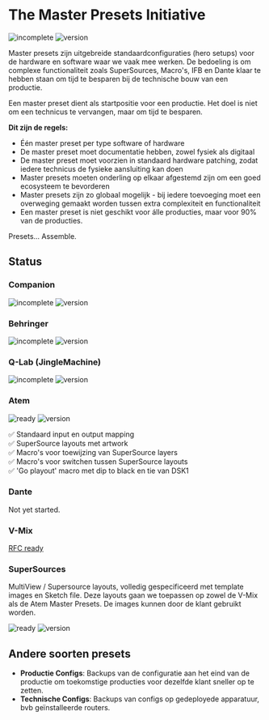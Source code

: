 # The Master Presets Initiative

![incomplete](https://img.shields.io/badge/status-incomplete-red)
![version](https://img.shields.io/badge/version-0.3-red)

Master presets zijn uitgebreide standaardconfiguraties (hero setups) voor de hardware en software waar we vaak mee werken. De bedoeling is om complexe functionaliteit zoals SuperSources, Macro's, IFB en Dante klaar te hebben staan om tijd te besparen bij de technische bouw van een productie.

Een master preset dient als startpositie voor een productie. Het doel is niet om een technicus te vervangen, maar om tijd te besparen.

**Dit zijn de regels:**

- Één master preset per type software of hardware
- De master preset moet documentatie hebben, zowel fysiek als digitaal
- De master preset moet voorzien in standaard hardware patching, zodat iedere technicus de fysieke aansluiting kan doen
- Master presets moeten onderling op elkaar afgestemd zijn om een goed ecosysteem te bevorderen
- Master presets zijn zo globaal mogelijk - bij iedere toevoeging moet een overweging gemaakt worden tussen extra complexiteit en functionaliteit
- Een master preset is niet geschikt voor álle producties, maar voor 90% van de producties.

Presets... Assemble.

## Status

### Companion

![incomplete](https://img.shields.io/badge/status-incomplete-red)
![version](https://img.shields.io/badge/version-0.1-red)

### Behringer

![incomplete](https://img.shields.io/badge/status-no%20docs-orange)
![version](https://img.shields.io/badge/version-1.1-green)

### Q-Lab (JingleMachine)

![incomplete](https://img.shields.io/badge/status-no%20docs-orange)
![version](https://img.shields.io/badge/version-1.0-green)

### Atem

![ready](https://img.shields.io/badge/status-ready-green)
![version](https://img.shields.io/badge/version-1.0-green)

✅ Standaard input en output mapping
<br />✅ SuperSource layouts met artwork
<br />✅ Macro's voor toewijzing van SuperSource layers
<br />✅ Macro's voor switchen tussen SuperSource layouts
<br />✅ 'Go playout' macro met dip to black en tie van DSK1

### Dante

Not yet started.

### V-Mix

[RFC ready](https://github.com/streammyevent/MasterPresets/blob/master/V-Mix/RFC.md)

### SuperSources

MultiView / Supersource layouts, volledig gespecificeerd met template images en Sketch file. Deze layouts gaan we toepassen op zowel de V-Mix als de Atem Master Presets. De images kunnen door de klant gebruikt worden.

![ready](https://img.shields.io/badge/status-ready-green)
![version](https://img.shields.io/badge/version-1.0-green)

## Andere soorten presets

- **Productie Configs**: Backups van de configuratie aan het eind van de productie om toekomstige producties voor dezelfde klant sneller op te zetten.
- **Technische Configs**: Backups van configs op gedeployede apparatuur, bvb geïnstalleerde routers.
